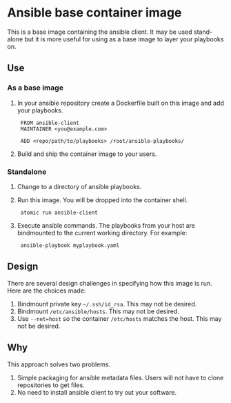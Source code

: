 # Ansible base container image

This is a base image containing the ansible client. It may be used stand-alone but it is more useful for using as a base image to layer your playbooks on.

## Use

### As a base image

1. In your ansible repository create a Dockerfile built on this image and add your playbooks.

        FROM ansible-client
        MAINTAINER <you@example.com>

        ADD <repo/path/to/playbooks> /root/ansible-playbooks/

1. Build and ship the container image to your users.

### Standalone

1. Change to a directory of ansible playbooks.
1. Run this image. You will be dropped into the container shell.

        atomic run ansible-client

1. Execute ansible commands. The playbooks from your host are bindmounted to the current working directory. For example:

        ansible-playbook myplaybook.yaml

## Design

There are several design challenges in specifying how this image is run. Here are the choices made:

1. Bindmount private key `~/.ssh/id_rsa`. This may not be desired.
1. Bindmount `/etc/ansible/hosts`. This may not be desired.
1. Use `--net=host` so the container `/etc/hosts` matches the host. This may not be desired.

## Why

This approach solves two problems.

1. Simple packaging for ansible metadata files. Users will not have to clone repositories to get files.
1. No need to install ansible client to try out your software.
